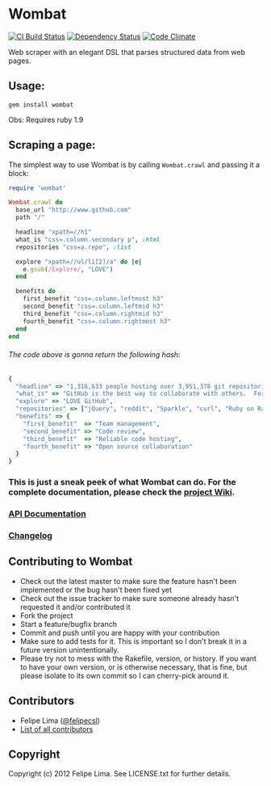 # Wombat

[![CI Build Status](https://secure.travis-ci.org/felipecsl/wombat.png?branch=master)][travis] [![Dependency Status](https://gemnasium.com/felipecsl/wombat.png?travis)][gemnasium] [![Code Climate](https://codeclimate.com/badge.png)][codeclimate]

[travis]: http://travis-ci.org/felipecsl/wombat
[gemnasium]: https://gemnasium.com/felipecsl/wombat
[codeclimate]: https://codeclimate.com/github/felipecsl/wombat

Web scraper with an elegant DSL that parses structured data from web pages.

## Usage:

``gem install wombat``

Obs: Requires ruby 1.9

## Scraping a page:

The simplest way to use Wombat is by calling ``Wombat.crawl`` and passing it a block:

```ruby
require 'wombat'

Wombat.crawl do
  base_url "http://www.github.com"
  path "/"

  headline "xpath=//h1"
  what_is "css=.column.secondary p", :html
  repositories "css=a.repo", :list

  explore "xpath=//ul/li[2]/a" do |e|
    e.gsub(/Explore/, "LOVE")
  end

  benefits do
    first_benefit "css=.column.leftmost h3"
    second_benefit "css=.column.leftmid h3"
    third_benefit "css=.column.rightmid h3"
    fourth_benefit "css=.column.rightmost h3"
  end
end
```

###### The code above is gonna return the following hash: 

```ruby
{
  "headline" => "1,316,633 people hosting over 3,951,378 git repositories", 
  "what_is" => "GitHub is the best way to collaborate with others.  Fork, send pull requests and manage all your <strong>public</strong> and <strong>private</strong> git repositories.",
  "explore" => "LOVE GitHub",
  "repositories" => ["jQuery", "reddit", "Sparkle", "curl", "Ruby on Rails", "node.js", "ClickToFlash", "Erlang/OTP", "CakePHP", "Redis"]
  "benefits" => {
    "first_benefit"  => "Team management", 
    "second_benefit" => "Code review", 
    "third_benefit"  => "Reliable code hosting", 
    "fourth_benefit" => "Open source collaboration"
  }
}
```

### This is just a sneak peek of what Wombat can do. For the complete documentation, please check the [project Wiki](http://github.com/felipecsl/wombat/wiki).
### [API Documentation](http://rubydoc.info/gems/wombat/2.0.0/frames)
### [Changelog](https://github.com/felipecsl/wombat/wiki/Changelog)


## Contributing to Wombat
 
 * Check out the latest master to make sure the feature hasn't been implemented or the bug hasn't been fixed yet
 * Check out the issue tracker to make sure someone already hasn't requested it and/or contributed it
 * Fork the project
 * Start a feature/bugfix branch
 * Commit and push until you are happy with your contribution
 * Make sure to add tests for it. This is important so I don't break it in a future version unintentionally.
 * Please try not to mess with the Rakefile, version, or history. If you want to have your own version, or is otherwise necessary, that is fine, but please isolate to its own commit so I can cherry-pick around it.

## Contributors

 * Felipe Lima ([@felipecsl](https://github.com/felipecsl))
 * [List of all contributors](https://github.com/felipecsl/wombat/wiki/Contributors)

## Copyright

Copyright (c) 2012 Felipe Lima. See LICENSE.txt for further details.


